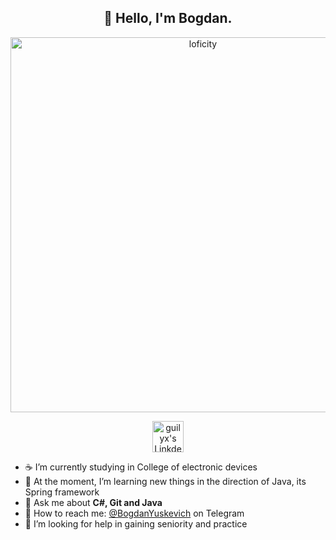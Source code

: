 <h2 align="center">👋 Hello, I'm Bogdan.</h2>
<p align="center">
<img alt="loficity" width="600px" src="https://github.com/HyunCafe/HyunCafe/raw/main/assests/loficity.gif"</img>
</p>
<p align="center">
<a href="https://www.linkedin.com/in/bogdan-yuskevich-315982267/">
  <img alt="guilyx's LinkdeIN" width="50px" src="https://user-images.githubusercontent.com/43545812/144035037-0f415fc7-9f96-4517-a370-ccc6e78a714b.png" />
</a>
</p>

- ☕ I’m currently studying in College of electronic devices 
- 🌱 At the moment, I’m learning new things in the direction of Java, its Spring framework
- 📖 Ask me about **C#, Git and Java**
- 💬 How to reach me: [@BogdanYuskevich]((https://t.me/bogdan_yus)) on Telegram
- 🤔 I’m looking for help in gaining seniority and practice
